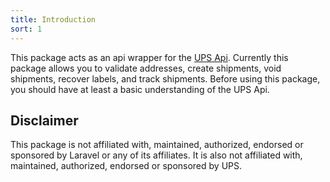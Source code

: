 ```yaml
---
title: Introduction
sort: 1
---
```


This package acts as an api wrapper for the [UPS Api](https://www.ups.com/upsdeveloperkit?loc=en_US). Currently this package allows you to validate addresses,
create shipments, void shipments, recover labels, and track shipments. Before using this package, you should have at least a basic understanding
of the UPS Api.

## Disclaimer

This package is not affiliated with, maintained, authorized, endorsed or sponsored by Laravel or any of its affiliates. It is also not affiliated with, maintained, authorized, endorsed or sponsored by UPS.
